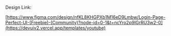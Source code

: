 Design Link:

[https://www.figma.com/design/nfKL8KHGPXb1M16eD9Lmbw/Login-Page-Perfect-UI-(Freebie)-(Community)?node-id=0-1&t=ncYro2p9lGrRU3w2-0](https://devuiv2.vercel.app/templates/youtube)
